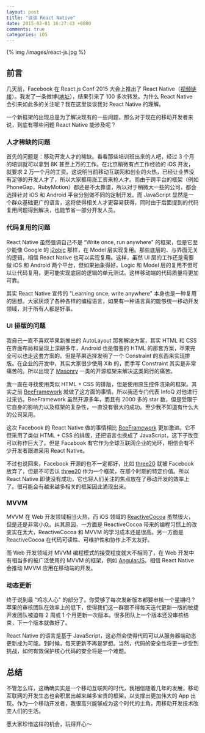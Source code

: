 ```yaml
---
layout: post
title: "谈谈 React Native"
date: 2015-02-01 16:27:43 +0800
comments: true
categories: iOS
---
```


{% img /images/react-js.jpg %}

## 前言

几天前，Facebook 在 React.js Conf 2015 大会上推出了 React Native（[视频链接](https://www.youtube.com/watch?v=7rDsRXj9-cU)）。我发了一条微博([地址](http://www.weibo.com/1708947107/C1WHHwqZv?from=page_1005051708947107_profile&wvr=6&mod=weibotime&type=comment#_rnd1422782358309)），结果引来了 100 多次转发。为什么 React Native 会引来如此多的关注呢？我在这里谈谈我对 React Native 的理解。

一个新框架的出现总是为了解决现有的一些问题，那么对于现在的移动开发者来说，到底有哪些问题 React Native 能涉及呢？

### 人才稀缺的问题

首先的问题是：移动开发人才的稀缺。看看那些培训班出来的人吧，经过 3 个月的培训就可以拿到 8K 甚至上万的工作。在北京稍微有点工作经验的 iOS 开发，就要求 2 万一个月的工资。这说明当前移动互联网和创业的火热，已经让业界没有足够的开发人才了，所以大家都用涨工资来抢人才。而由于跨平台的框架（例如 PhoneGap，RubyMotion）都还是不太靠谱，所以对于稍微大一些的公司，都会选择针对 iOS 和 Android 平台分别做不同的定制开发。而 JavaScript 显然是一个群众基础更广的语言，这将使得相关人才更容易获得，同时由于后面提到的代码复用问题得到解决，也能节省一部分开发人员。

### 代码复用的问题

React Native 虽然强调自己不是 “Write once, run anywhere" 的框架，但是它至少能像 Google 的 [j2objc](https://github.com/google/j2objc) 那样，在 Model 层实现复用。那些底层的、与界面无关的逻辑，相信 React Native 也可以实现复用。这样，虽然 UI 层的工作还是需要做 iOS 和 Android 两个平台，但如果抽象得好，Logic 和 Model 层的复用不但可以让代码复用，更可能实现底层的逻辑的单元测试。这样移动端的代码质量将更加可靠。

其实 React Native 宣传的 "Learning once, write anywhere" 本身也是一种复用的思想。大家厌烦了各种各样的编程语言，如果有一种语言真的能够统一移动开发领域，对于所有人都是好事。

### UI 排版的问题

我自己一直不喜欢苹果新推出的 AutoLayout 那套解决方案，其实 HTML 和 CSS 在界面布局和呈现上深耕多年，Android 也是借鉴的 HTML 的那套方案，苹果完全可以也走这套方案的。但是苹果选择发明了一个 Constraint 的东西来实现排版。在企业的开发中，其实大家很少使用 Xib 的，而手写 Constraint 其实是非常痛苦的。所以出现了 [Masonry](https://github.com/Masonry/Masonry) 一类的开源框架来解决这类同行的痛苦。

我一直在寻找使用类似 HTML + CSS 的排版，但是使用原生控件渲染的框架。其实之前 [BeeFramework](https://github.com/gavinkwoe/BeeFramework) 就做了这方面的事情。所以我还专门代表 InfoQ 对他进行过采访。BeeFramework 虽然开源多年，而且有 2000 多的 star 数，但是受限于它自身的影响力以及框架的复杂性，一直没有很大的成功。至少我不知道有什么大的公司采用。

这次 Facebook 的 React Native 做的事情相比 [BeeFramework](https://github.com/gavinkwoe/BeeFramework) 更加激进。它不但采用了类似 HTML + CSS 的排版，还把语言也换成了 JavaScript，这下子改变可以称作巨大了。但是 Facebook 有它作为全球互联网企业的光环，相信会有不少开发者跟进采用 React Native。

不过也说回来，Facebook 开源的也不一定都好，比如 [three20](https://github.com/facebookarchive/three20) 就被 Facebook 放弃了，但是不可否认 [three20](https://github.com/facebookarchive/three20) 作为一个框架，在那个时期的特定价值。所以 React Native 即使没有成功，它也将人们关注的焦点放在了移动开发的效率上了。很可能会有越来越多相关的框架因此涌现出来。

### MVVM

MVVM 在 Web 开发领域相当火热，而 iOS 领域的 [ReactiveCocoa](https://github.com/ReactiveCocoa/ReactiveCocoa) 虽然很火，但是还是非常小众。纠其原因，一方面是 ReactiveCocoa 带来的编程习惯上的改变实在太大，ReactiveCocoa 和 MVVM 的学习成本还是很高。另一方面是 ReactiveCocoa 在代码可读性、可维护性和协作上不太友好。

而 Web 开发领域对 MVVM 编程模式的接受程度就大不相同了，在 Web 开发中有相当多的被广泛使用的 MVVM 的框架，例如 [AngularJS](http://en.wikipedia.org/wiki/AngularJS)。相信 React Native 会推动 MVVM 应用在移动端的开发。

### 动态更新

终于说到最 "鸡冻人心" 的部分了。你受够了每次发新版本都要审核一个星期吗？苹果的审核团队在效率上的低下，使得我们这一群狠不得每天迭代更新一版的敏捷开发团队被迫每 2 周或 1 个月更新一次版本。很多团队上一个版本还没审核结束，下一个版本就做好了。

React Native 的语言是基于 JavaScript，这必然会使得代码可以从服务器端动态更新成为可能。到时候，每天更新不再是梦想。当然，代码的安全性将更一步受到挑战，如何有效保护核心代码的安全将是一个难题。

## 总结

不管怎么样，这确确实实是一个移动互联网的时代，我相信随着几年的发展，移动互联网的开发生态也会积累出越来越多宝贵的框架，以支撑出更加伟大的 App 出现。作为一个移动开发者，我很高兴能够成为这个时代的主角，用移动开发技术改变人们的生活。

愿大家珍惜这样的机会，玩得开心～

